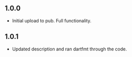 ## 1.0.0

- Initial upload to pub. Full functionality.

## 1.0.1

- Updated description and ran dartfmt through the code.
